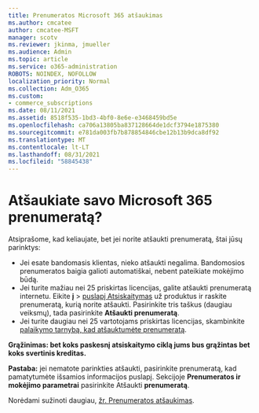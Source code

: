 ```yaml
---
title: Prenumeratos Microsoft 365 atšaukimas
ms.author: cmcatee
author: cmcatee-MSFT
manager: scotv
ms.reviewer: jkinma, jmueller
ms.audience: Admin
ms.topic: article
ms.service: o365-administration
ROBOTS: NOINDEX, NOFOLLOW
localization_priority: Normal
ms.collection: Adm_O365
ms.custom:
- commerce_subscriptions
ms.date: 08/11/2021
ms.assetid: 8518f535-1bd3-4bf0-8e6e-e3468459bd5e
ms.openlocfilehash: ca706a13805ba837128664de1dcf3794e1875380
ms.sourcegitcommit: e781da003fb7b878854846cbe12b13b9dca8df92
ms.translationtype: MT
ms.contentlocale: lt-LT
ms.lasthandoff: 08/31/2021
ms.locfileid: "58845438"
---
```

# <a name="canceling-your-microsoft-365-subscription"></a>Atšaukiate savo Microsoft 365 prenumeratą?

Atsiprašome, kad keliaujate, bet jei norite atšaukti prenumeratą, štai jūsų parinktys:
  
- Jei esate bandomasis klientas, nieko atšaukti negalima. Bandomosios prenumeratos baigia galioti automatiškai, nebent pateikiate mokėjimo būdą.
- Jei turite mažiau nei 25 priskirtas licencijas, galite atšaukti prenumeratą internetu. Eikite **į** \> [puslapį Atsiskaitymas](https://go.microsoft.com/fwlink/p/?linkid=842054) už produktus ir raskite prenumeratą, kurią norite atšaukti. Pasirinkite tris taškus (daugiau veiksmų), tada pasirinkite **Atšaukti prenumeratą**.
- Jei turite daugiau nei 25 vartotojams priskirtas licencijas, skambinkite [palaikymo tarnybą, kad atšauktumėte prenumeratą](https://go.microsoft.com/fwlink/p/?linkid=518322).

**Grąžinimas: bet koks paskesnį atsiskaitymo ciklą jums bus grąžintas bet koks svertinis kreditas.**

**Pastaba:** jei nematote parinkties atšaukti, pasirinkite prenumeratą, kad pamatytumėte išsamios informacijos puslapį. Sekcijoje **Prenumeratos ir mokėjimo parametrai** pasirinkite Atšaukti **prenumeratą**.

Norėdami sužinoti daugiau, [žr. Prenumeratos atšaukimas](https://docs.microsoft.com/microsoft-365/commerce/subscriptions/cancel-your-subscription).